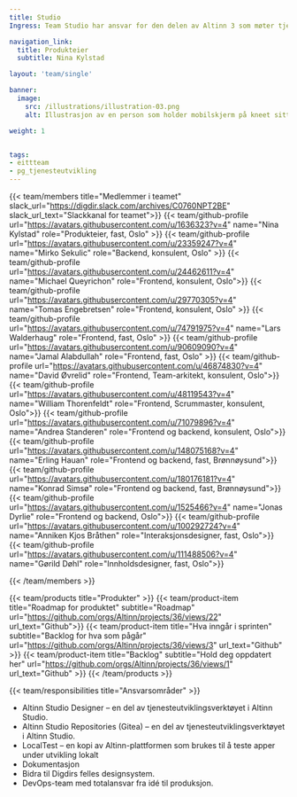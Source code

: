 ```yaml
---
title: Studio
Ingress: Team Studio har ansvar for den delen av Altinn 3 som møter tjenesteutviklerne og tjenesteeierne når de utvikler en tjeneste – fra de oppretter tjenesten til de skal konfigurere, utvikle skjemaet, teste og produksjonssette.

navigation_link:
  title: Produkteier
  subtitle: Nina Kylstad

layout: 'team/single'

banner:
  image:
    src: /illustrations/illustration-03.png
    alt: Illustrasjon av en person som holder mobilskjerm på kneet sitt

weight: 1


tags:
- eittteam
- pg_tjenesteutvikling
---
```


{{< team/members title="Medlemmer i teamet" slack_url="https://digdir.slack.com/archives/C0760NPT2BE" slack_url_text="Slackkanal for teamet">}}
{{< team/github-profile url="https://avatars.githubusercontent.com/u/1636323?v=4" name="Nina Kylstad" role="Produkteier, fast, Oslo" >}}
{{< team/github-profile url="https://avatars.githubusercontent.com/u/23359247?v=4" name="Mirko Sekulic" role="Backend, konsulent, Oslo" >}}
{{< team/github-profile url="https://avatars.githubusercontent.com/u/24462611?v=4" name="Michael Queyrichon" role="Frontend, konsulent, Oslo">}}
{{< team/github-profile url="https://avatars.githubusercontent.com/u/29770305?v=4" name="Tomas Engebretsen" role="Frontend, konsulent, Oslo" >}}
{{< team/github-profile url="https://avatars.githubusercontent.com/u/74791975?v=4" name="Lars Walderhaug" role="Frontend, fast, Oslo" >}}
{{< team/github-profile url="https://avatars.githubusercontent.com/u/90609090?v=4" name="Jamal Alabdullah" role="Frontend, fast, Oslo" >}}
{{< team/github-profile url="https://avatars.githubusercontent.com/u/46874830?v=4" name="David Øvrelid" role="Frontend, Team-arkitekt, konsulent, Oslo">}}
{{< team/github-profile url="https://avatars.githubusercontent.com/u/48119543?v=4" name="William Thorenfeldt" role="Frontend, Scrummaster, konsulent, Oslo">}}
{{< team/github-profile url="https://avatars.githubusercontent.com/u/71079896?v=4" name="Andrea Standeren" role="Frontend og backend, konsulent, Oslo">}}
{{< team/github-profile url="https://avatars.githubusercontent.com/u/148075168?v=4" name="Erling Hauan" role="Frontend og backend, fast, Brønnøysund">}}
{{< team/github-profile url="https://avatars.githubusercontent.com/u/180176181?v=4" name="Konrad Simsø" role="Frontend og backend, fast, Brønnøysund">}}
{{< team/github-profile url="https://avatars.githubusercontent.com/u/1525466?v=4" name="Jonas Dyrlie" role="Frontend og backend, Oslo">}}
{{< team/github-profile url="https://avatars.githubusercontent.com/u/100292724?v=4" name="Anniken Kjos Bråthen" role="Interaksjonsdesigner, fast, Oslo">}}
{{< team/github-profile url="https://avatars.githubusercontent.com/u/111488506?v=4" name="Gørild Døhl" role="Innholdsdesigner, fast, Oslo">}}

{{< /team/members >}}

{{< team/products title="Produkter" >}}
{{< team/product-item title="Roadmap for produktet" subtitle="Roadmap" url="https://github.com/orgs/Altinn/projects/36/views/22" url_text="Github">}}
{{< team/product-item title="Hva inngår i sprinten" subtitle="Backlog for hva som pågår" url="https://github.com/orgs/Altinn/projects/36/views/3" url_text="Github" >}}
{{< team/product-item title="Backlog" subtitle="Hold deg oppdatert her" url="https://github.com/orgs/Altinn/projects/36/views/1" url_text="Github" >}}
{{< /team/products >}}

{{< team/responsibilities title="Ansvarsområder" >}}

- Altinn Studio Designer – en del av tjenesteutviklingsverktøyet i Altinn Studio.
-	Altinn Studio Repositories (Gitea) – en del av tjenesteutviklingsverktøyet i Altinn Studio.
-	LocalTest – en kopi av Altinn-plattformen som brukes til å teste apper under utvikling lokalt
-	Dokumentasjon
-	Bidra til Digdirs felles designsystem.
-	DevOps-team med totalansvar fra idé til produksjon.




